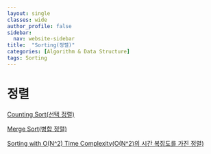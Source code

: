 ```yaml
---
layout: single
classes: wide
author_profile: false
sidebar:
  nav: website-sidebar
title:  "Sorting(정렬)"
categories: [Algorithm & Data Structure]
tags: Sorting
---
```

# 정렬

[Counting Sort(선택 정렬)](Sorting%20d899ed0e3c984df1b5f6a0049ddc3675/Counting%20Sort%20861210dcfbc746b9a5d77a4c9bbdcaa7.md)

[Merge Sort(병합 정렬)](Sorting%20d899ed0e3c984df1b5f6a0049ddc3675/Merge%20Sort%2091adb7548ad84090bdefa32edd773aaf.md)

[Sorting with O(N^2) Time Complexity(O(N^2)의 시간 복잡도를 가진 정렬)](Sorting%20d899ed0e3c984df1b5f6a0049ddc3675/Sorting%20with%20O(N%5E2)%20Time%20Complexity%201e8d1b3d9c73496996272f457265f398.md)
